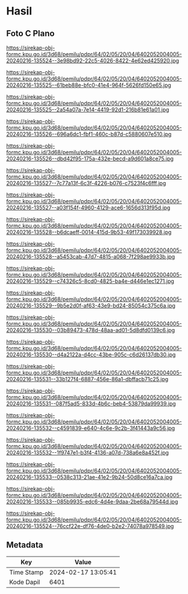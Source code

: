 # Hasil

## Foto C Plano

https://sirekap-obj-formc.kpu.go.id/3d68/pemilu/pdpr/64/02/05/20/04/6402052004005-20240216-135524--3e98bd92-22c5-4026-8422-4e62ed425920.jpg

https://sirekap-obj-formc.kpu.go.id/3d68/pemilu/pdpr/64/02/05/20/04/6402052004005-20240216-135525--61beb88e-bfc0-41e4-964f-5626fd150e65.jpg

https://sirekap-obj-formc.kpu.go.id/3d68/pemilu/pdpr/64/02/05/20/04/6402052004005-20240216-135525--2a54a07a-7e14-4419-92d1-216b81e61a01.jpg

https://sirekap-obj-formc.kpu.go.id/3d68/pemilu/pdpr/64/02/05/20/04/6402052004005-20240216-135526--696a6dc1-fbf1-460c-b87d-c5880607e510.jpg

https://sirekap-obj-formc.kpu.go.id/3d68/pemilu/pdpr/64/02/05/20/04/6402052004005-20240216-135526--dbd42f95-175a-432e-becd-a9d601a8ce75.jpg

https://sirekap-obj-formc.kpu.go.id/3d68/pemilu/pdpr/64/02/05/20/04/6402052004005-20240216-135527--7c77a13f-6c3f-4226-b076-c7523f4c6fff.jpg

https://sirekap-obj-formc.kpu.go.id/3d68/pemilu/pdpr/64/02/05/20/04/6402052004005-20240216-135527--a03f154f-4960-4129-ace6-1656d313f95d.jpg

https://sirekap-obj-formc.kpu.go.id/3d68/pemilu/pdpr/64/02/05/20/04/6402052004005-20240216-135528--b6dcaeff-0014-415d-9b53-49f173039928.jpg

https://sirekap-obj-formc.kpu.go.id/3d68/pemilu/pdpr/64/02/05/20/04/6402052004005-20240216-135528--a5453cab-47d7-4815-a068-7f298ae9933b.jpg

https://sirekap-obj-formc.kpu.go.id/3d68/pemilu/pdpr/64/02/05/20/04/6402052004005-20240216-135529--c74326c5-8cd0-4825-ba4e-d446e1ec1271.jpg

https://sirekap-obj-formc.kpu.go.id/3d68/pemilu/pdpr/64/02/05/20/04/6402052004005-20240216-135529--9b5e2d0f-af63-43e9-bd24-85054c375c6a.jpg

https://sirekap-obj-formc.kpu.go.id/3d68/pemilu/pdpr/64/02/05/20/04/6402052004005-20240216-135530--03b89473-478d-48aa-ad01-5d8dfd0139c6.jpg

https://sirekap-obj-formc.kpu.go.id/3d68/pemilu/pdpr/64/02/05/20/04/6402052004005-20240216-135530--d4a2122a-d4cc-43be-905c-c6d26137db30.jpg

https://sirekap-obj-formc.kpu.go.id/3d68/pemilu/pdpr/64/02/05/20/04/6402052004005-20240216-135531--33b127f4-6887-456e-86a1-dbffacb71c25.jpg

https://sirekap-obj-formc.kpu.go.id/3d68/pemilu/pdpr/64/02/05/20/04/6402052004005-20240216-135531--087f5ad5-833d-4b6c-beb4-53879da99939.jpg

https://sirekap-obj-formc.kpu.go.id/3d68/pemilu/pdpr/64/02/05/20/04/6402052004005-20240216-135532--c4591839-e640-4c6e-9c2b-3f41443a9c56.jpg

https://sirekap-obj-formc.kpu.go.id/3d68/pemilu/pdpr/64/02/05/20/04/6402052004005-20240216-135532--1f9747e1-b3f4-4136-a07d-738a6e8a452f.jpg

https://sirekap-obj-formc.kpu.go.id/3d68/pemilu/pdpr/64/02/05/20/04/6402052004005-20240216-135533--0538c313-21ae-41e2-9b24-50d8ce16a7ca.jpg

https://sirekap-obj-formc.kpu.go.id/3d68/pemilu/pdpr/64/02/05/20/04/6402052004005-20240216-135533--085b9935-edc6-4d4e-9daa-2be68a79544d.jpg

https://sirekap-obj-formc.kpu.go.id/3d68/pemilu/pdpr/64/02/05/20/04/6402052004005-20240216-135524--76ccf22e-df76-4de0-b2e2-74078a978549.jpg


## Metadata

| Key        | Value               |
| ---------- | ------------------- |
| Time Stamp | 2024-02-17 13:05:41 |
| Kode Dapil | 6401                |



